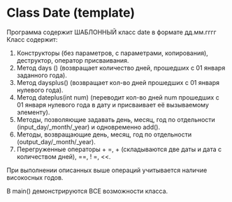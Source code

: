 # Class Date (template)
Программа содержит ШАБЛОННЫЙ класс date в формате дд.мм.гггг
Класс содержит:
1. Конструкторы (без параметров, с параметрами, копирования), деструктор, оператор присваивания.
2. Метод days () (возвращает количество дней, прошедших с 01 января заданного года).
3. Метод daysplus() (возвращает кол-во дней прошедших с 01 января нулевого года).
4. Метод dateplus(int num) (переводит кол-во дней num прошедших с 01 января нулевого года в дату и присваивает её вызываемому элементу).
5. Методы, позволяющие задавать день, месяц, год по отдельности (input_day/_month/_year) и одновременно add().
6. Методы, возвращающие день, месяц, год по отдельности (output_day/_month/_year).
7. Перегруженные операторы + =, + (складываются две даты и дата с количеством дней),
==, ! =, <<.

При выполнении описанных выше операций учитывается наличие високосных годов.

В main() демонстрируются ВСЕ возможности класса.